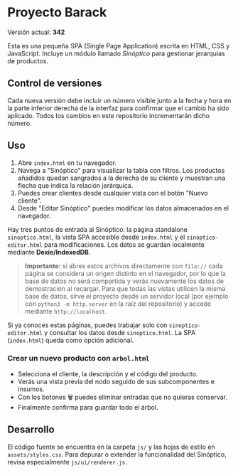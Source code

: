 # Proyecto Barack

Versión actual: **342**

Esta es una pequeña SPA (Single Page Application) escrita en HTML, CSS y JavaScript.
Incluye un módulo llamado *Sinóptico* para gestionar jerarquías de productos.

## Control de versiones

Cada nueva versión debe incluir un número visible junto a la fecha y hora en la parte inferior derecha de la interfaz para confirmar que el cambio ha sido aplicado.
Todos los cambios en este repositorio incrementarán dicho número.

## Uso

1. Abre `index.html` en tu navegador.
2. Navega a "Sinóptico" para visualizar la tabla con filtros.
   Los productos añadidos quedan sangrados a la derecha de su cliente y
   muestran una flecha que indica la relación jerárquica.
3. Puedes crear clientes desde cualquier vista con el botón "Nuevo cliente".
4. Desde "Editar Sinóptico" puedes modificar los datos almacenados en el
   navegador.

Hay tres puntos de entrada al Sinóptico: la página standalone `sinoptico.html`, la vista SPA accesible desde `index.html` y el `sinoptico-editor.html` para modificaciones.
Los datos se guardan localmente mediante **Dexie/IndexedDB**.

> **Importante:** si abres estos archivos directamente con `file://` cada página se considera un origen distinto en el navegador, por lo que la base de datos no será compartida y verás nuevamente los datos de demostración al recargar. Para que todas las vistas utilicen la misma base de datos, sirve el proyecto desde un servidor local (por ejemplo con `python3 -m http.server` en la raíz del repositorio) y accede mediante `http://localhost`.

Si ya conoces estas páginas, puedes trabajar solo con `sinoptico-editor.html` y consultar los datos desde `sinoptico.html`. La SPA (`index.html`) queda como opción adicional.

### Crear un nuevo producto con `arbol.html`

- Selecciona el cliente, la descripción y el código del producto.
- Verás una vista previa del nodo seguido de sus subcomponentes e insumos.
- Con los botones 🗑 puedes eliminar entradas que no quieras conservar.
- Finalmente confirma para guardar todo el árbol.

## Desarrollo

El código fuente se encuentra en la carpeta `js/` y las hojas de estilo en
`assets/styles.css`. Para depurar o extender la funcionalidad del Sinóptico,
revisa especialmente `js/ui/renderer.js`.
